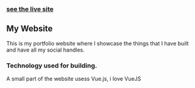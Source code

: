 ### [see the live site](https://rabeeh.ml/)

## My Website

This is my portfolio website where I showcase the things that I have built and have all my social handles.


### Technology used for building.

A small part of the website usess Vue.js, i love VueJS
